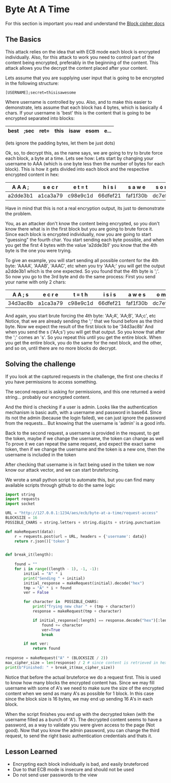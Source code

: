 # Byte At A Time

For this section is important you read and understand the [Block cipher docs](block-ciphers)

## The Basics

This attack relies on the idea that with ECB mode each block is encrypted individually.
Also, for this attack to work you need to control part of the content being encrypted, preferably in the beginning of the content. 
This attack allows you the decrypt the content placed after your content.

Lets assume that you are supplying user input that is going to be encrypted in the following structure:

```[USERNAME];secret=thisisawesome```

Where username is controlled by you. 
Also, and to make this easier to demonstrate, lets assume that each block has 4 bytes, which is basically 4 chars.
If your username is 'best' this is the content that is going to be encrypted separated into blocks:

| best | ;sec | ret= | this | isaw | esom | e... |
|------|------|------|------|------|------|------|

(lets ignore the padding bytes, let them be just dots)

Ok, so, to decrypt this, as the name says, we are going to try to brute force each block, a byte at a time. Lets see how:
Lets start by changing your username to AAA (which is one byte less then the number of bytes for each block).
This is how it gets divided into each block and the respective encrypted content in hex:

| A A A ;  | s e c r  | e t = t  | h i s i  | s a w e  | s o m e  | . . . . |
|----------|----------|----------|----------|----------|----------|---------|
| a2dde3b1 | a1ca3a79 | c98e9c1d | 66dfef21 | faf1f30b | dc7ef813 | 31a42c4 |

Have in mind that this is not a real encryption output, its just to demonstrate the problem.

You, as an attacker don't know the content being encrypted, so you don't know there what is in the first block but you are going to brute force it. 
Since each block is encrypted individually, now you are going to start "guessing" the fourth char. You start sending each byte possible, and when you get the first 4 bytes with the value 'a2dde3b1' you know that the 4th byte is the one you were trying. 

To give an example, you will start sending all possible content for the 4th byte: 'AAAA', 'AAAB', 'AAAC', etc when you try 'AAA;' you will get the output a2dde3b1 which is the one expected. So you found that the 4th byte is ';'.
So now you go to the 3rd byte and do the same process: First you send your name with only 2 chars:

| A A ; s  | e c r e  | t = t h  | i s i s  | a w e s  | o m e .  | . . . . |
|----------|----------|----------|----------|----------|----------|---------|
| 34d3ac8b | a1ca3a79 | c98e9c1d | 66dfef21 | faf1f30b | dc7ef813 | 31a42c4 |

And again, you start brute forcing the 4th byte: 'AA;A', 'AA;B', 'AA;c', etc
Notice, that we are already sending the ';' that we found before as the third byte.  Now we expect the result of the first block to be '34d3ac8b'
And when you send the s ('AA;s') you will get that output. So you know that after the ';' comes an 's'.
So you repeat this until you get the entire block. When you get the entire block, you do the same for the next block, and the other, and so on, until there are no more blocks do decrypt.


## Solving the challenge

If you look at the captured requests in the challenge, the first one checks if you have permissions to access something.

The second request is asking for permissions, and this one returned a weird string... probably our encrypted content.

And the third is checking if a user is admin. Looks like the authentication mechanism is basic auth, with a username and password in base64. Since its not the admin (because the login failed), we can just ignore the password from the requests... But knowing that the username is 'admin' is a good info.


Back to the second request, a username is provided in the request, to get the token, maybe if we change the username, the token can change as well
To prove it we can repeat the same request, and expect the exact same token, then if we change the username and the token is a new one, then the username is included in the token

After checking that username is in fact being used in the token we now know our attack vector, and we can start bruteforcing.

We wrote a small python script to automate this, but you can find many available scripts through github to do the same logic

```python
import string
import requests 
import socket

URL = "http://127.0.0.1:1234/aes/ecb/byte-at-a-time/request-access"
BLOCKSIZE = 16
POSSIBLE_CHARS = string.letters + string.digits + string.punctuation

def makeRequest(data):
    r = requests.post(url = URL, headers = {'username': data}) 
    return r.json()['token']


def break_it(length):
    
    found = ""
    for i in range((length - 1), -1, -1):
        initial = "A" * i
        print("Sending " + initial)
        initial_response = makeRequest(initial).decode("hex")
        tmp = "A" * i + found
        ver = False

        for character in  POSSIBLE_CHARS:
            print("Trying new char " + (tmp + character))
            response = makeRequest(tmp + character)

            if initial_response[:length] == response.decode("hex")[:length]:
                found += character
                ver=True
                break

        if not ver:
            return found     
            
response = makeRequest("A" * (BLOCKSIZE / 2))
max_cipher_size = len(response) / 2 # since content is retrieved in hex. every two chars are one byte
print(b"Finished: " + break_it(max_cipher_size))

```

Notice that before the actual bruteforce we do a request first.
This is used to know how many blocks the encrypted content has.
Since we may fill username with some of A's we need to make sure the size of the encrypted content when we send as many A's as possible for 1 block. In this case since the block size is 16 bytes, we may end up sending 16 A's in each block.

When the script finishes you end up with the decrypted token (with the username filled as a bunch of 'A'). The decrypted content seems to have a password, as a way to validate you were given access to the page (Not good). Now that you know the admin password, you can change the third request, to send the right basic authentication credentials and thats it.

## Lesson Learned

* Encrypting each block individually is bad, and easily bruteforced
* Due to that ECB mode is insecure and should not be used
* Do not send user passwords to the view


